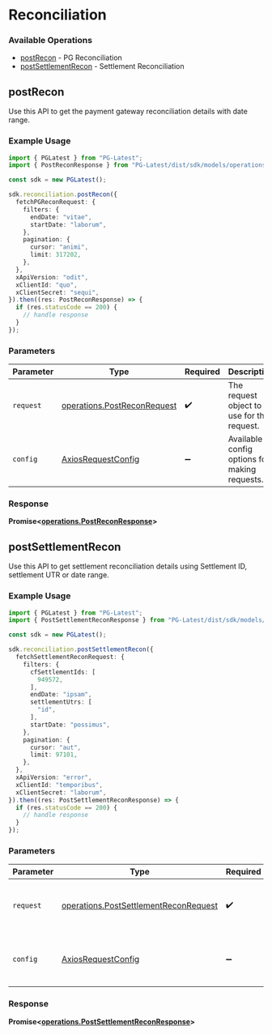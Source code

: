 # Reconciliation

### Available Operations

* [postRecon](#postrecon) - PG Reconciliation
* [postSettlementRecon](#postsettlementrecon) - Settlement Reconciliation

## postRecon

Use this API to get the payment gateway reconciliation details with date range.

### Example Usage

```typescript
import { PGLatest } from "PG-Latest";
import { PostReconResponse } from "PG-Latest/dist/sdk/models/operations";

const sdk = new PGLatest();

sdk.reconciliation.postRecon({
  fetchPGReconRequest: {
    filters: {
      endDate: "vitae",
      startDate: "laborum",
    },
    pagination: {
      cursor: "animi",
      limit: 317202,
    },
  },
  xApiVersion: "odit",
  xClientId: "quo",
  xClientSecret: "sequi",
}).then((res: PostReconResponse) => {
  if (res.statusCode == 200) {
    // handle response
  }
});
```

### Parameters

| Parameter                                                                  | Type                                                                       | Required                                                                   | Description                                                                |
| -------------------------------------------------------------------------- | -------------------------------------------------------------------------- | -------------------------------------------------------------------------- | -------------------------------------------------------------------------- |
| `request`                                                                  | [operations.PostReconRequest](../../models/operations/postreconrequest.md) | :heavy_check_mark:                                                         | The request object to use for the request.                                 |
| `config`                                                                   | [AxiosRequestConfig](https://axios-http.com/docs/req_config)               | :heavy_minus_sign:                                                         | Available config options for making requests.                              |


### Response

**Promise<[operations.PostReconResponse](../../models/operations/postreconresponse.md)>**


## postSettlementRecon

Use this API to get settlement reconciliation details using Settlement ID, settlement UTR or date range.

### Example Usage

```typescript
import { PGLatest } from "PG-Latest";
import { PostSettlementReconResponse } from "PG-Latest/dist/sdk/models/operations";

const sdk = new PGLatest();

sdk.reconciliation.postSettlementRecon({
  fetchSettlementReconRequest: {
    filters: {
      cfSettlementIds: [
        949572,
      ],
      endDate: "ipsam",
      settlementUtrs: [
        "id",
      ],
      startDate: "possimus",
    },
    pagination: {
      cursor: "aut",
      limit: 97101,
    },
  },
  xApiVersion: "error",
  xClientId: "temporibus",
  xClientSecret: "laborum",
}).then((res: PostSettlementReconResponse) => {
  if (res.statusCode == 200) {
    // handle response
  }
});
```

### Parameters

| Parameter                                                                                      | Type                                                                                           | Required                                                                                       | Description                                                                                    |
| ---------------------------------------------------------------------------------------------- | ---------------------------------------------------------------------------------------------- | ---------------------------------------------------------------------------------------------- | ---------------------------------------------------------------------------------------------- |
| `request`                                                                                      | [operations.PostSettlementReconRequest](../../models/operations/postsettlementreconrequest.md) | :heavy_check_mark:                                                                             | The request object to use for the request.                                                     |
| `config`                                                                                       | [AxiosRequestConfig](https://axios-http.com/docs/req_config)                                   | :heavy_minus_sign:                                                                             | Available config options for making requests.                                                  |


### Response

**Promise<[operations.PostSettlementReconResponse](../../models/operations/postsettlementreconresponse.md)>**

